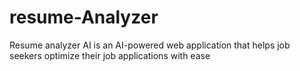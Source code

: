 # resume-Analyzer
Resume analyzer AI is an AI-powered web application that helps job seekers optimize their job applications with ease
